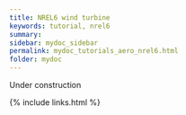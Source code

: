 ```yaml
---
title: NREL6 wind turbine
keywords: tutorial, nrel6
summary: 
sidebar: mydoc_sidebar
permalink: mydoc_tutorials_aero_nrel6.html
folder: mydoc
---
```


Under construction

{% include links.html %}
